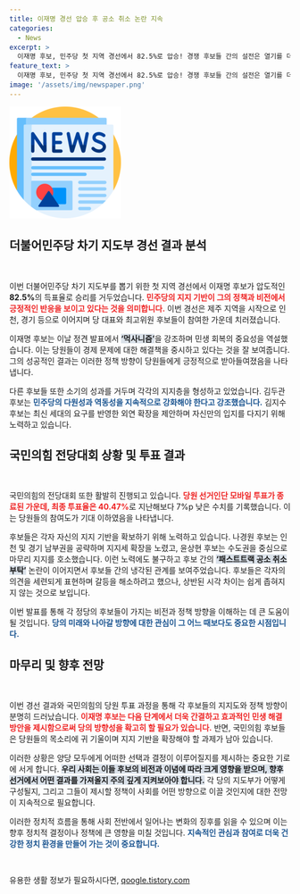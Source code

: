 ```yaml
---
title: 이재명 경선 압승 후 공소 취소 논란 지속
categories:
  - News
excerpt: >
  이재명 후보, 민주당 첫 지역 경선에서 82.5%로 압승! 경쟁 후보들 간의 설전은 열기를 더하고, 국민의힘도 당권 주자 간 치열한 경쟁 중. 과연 누가 차기 리더가 될까? 클릭해서 더 알아보세요!
feature_text: >
  이재명 후보, 민주당 첫 지역 경선에서 82.5%로 압승! 경쟁 후보들 간의 설전은 열기를 더하고, 국민의힘도 당권 주자 간 치열한 경쟁 중. 과연 누가 차기 리더가 될까? 클릭해서 더 알아보세요!
image: '/assets/img/newspaper.png'
---
```


<p><img src="/assets/img/newspaper.png" alt="kimp 속보" /></p>

<h2 data-ke-size="size26">더불어민주당 차기 지도부 경선 결과 분석</h2>

<p data-ke-size="size16">&nbsp;</p>

<p>이번 더불어민주당 차기 지도부를 뽑기 위한 첫 지역 경선에서 이재명 후보가 압도적인 <b>82.5%</b>의 득표율로 승리를 거두었습니다. <b><span style="color: #ee2323;">민주당의 지지 기반이 그의 정책과 비전에서 긍정적인 반응을 보이고 있다는 것을 의미합니다.</span></b> 이번 경선은 제주 지역을 시작으로 인천, 경기 등으로 이어지며 당 대표와 최고위원 후보들이 참여한 가운데 치러졌습니다. </p>

<p>이재명 후보는 이날 정견 발표에서 <b><span style="background-color: #21538527;">‘먹사니즘’</span></b>을 강조하며 민생 회복의 중요성을 역설했습니다. 이는 당원들이 경제 문제에 대한 해결책을 중시하고 있다는 것을 잘 보여줍니다. 그의 성공적인 결과는 이러한 정책 방향이 당원들에게 긍정적으로 받아들여졌음을 나타냅니다. </p>

<p>다른 후보들 또한 소기의 성과를 거두며 각각의 지지층을 형성하고 있었습니다. 김두관 후보는 <b><span style="color: #1a5490;">민주당의 다원성과 역동성을 지속적으로 강화해야 한다고 강조했습니다.</span></b> 김지수 후보는 최신 세대의 요구를 반영한 외연 확장을 제안하며 자신만의 입지를 다지기 위해 노력하고 있습니다.</p>

<h2 data-ke-size="size26">국민의힘 전당대회 상황 및 투표 결과</h2>

<p data-ke-size="size16">&nbsp;</p>

<p>국민의힘의 전당대회 또한 활발히 진행되고 있습니다. <b><span style="color: #ee2323;">당원 선거인단 모바일 투표가 종료된 가운데, 최종 투표율은 40.47%</span></b>로 지난해보다 7%p 낮은 수치를 기록했습니다. 이는 당원들의 참여도가 기대 이하였음을 나타냅니다. </p>

<p>후보들은 각자 자신의 지지 기반을 확보하기 위해 노력하고 있습니다. 나경원 후보는 인천 및 경기 남부권을 공략하며 지지세 확장을 노렸고, 윤상현 후보는 수도권을 중심으로 마무리 지지를 호소했습니다. 이런 노력에도 불구하고 후보 간의 <b><span style="background-color: #21538527;">‘패스트트랙 공소 취소 부탁’</span></b> 논란이 이어지면서 후보들 간의 냉각된 관계를 보여주었습니다. 후보들은 각자의 의견을 세련되게 표현하며 갈등을 해소하려고 했으나, 상반된 시각 차이는 쉽게 좁혀지지 않는 것으로 보입니다.</p>

<p>이번 발표를 통해 각 정당의 후보들이 가지는 비전과 정책 방향을 이해하는 데 큰 도움이 될 것입니다. <b><span style="color: #1a5490;">당의 미래와 나아갈 방향에 대한 관심이 그 어느 때보다도 중요한 시점입니다.</span></b></p>

<h2 data-ke-size="size26">마무리 및 향후 전망</h2>

<p data-ke-size="size16">&nbsp;</p>

<p>이번 경선 결과와 국민의힘의 당원 투표 과정을 통해 각 후보들의 지지도와 정책 방향이 분명히 드러났습니다. <b><span style="color: #ee2323;">이재명 후보는 다음 단계에서 더욱 간결하고 효과적인 민생 해결 방안을 제시함으로써 당의 방향성을 확고히 할 필요가 있습니다.</span></b> 반면, 국민의힘 후보들은 당원들의 목소리에 귀 기울이며 지지 기반을 확장해야 할 과제가 남아 있습니다.</p>

<p>이러한 상황은 양당 모두에게 어떠한 선택과 결정이 이루어질지를 제시하는 중요한 기로에 서게 합니다. <b><span style="background-color: #21538527;">우리 사회는 이들 후보의 비전과 이념에 따라 크게 영향을 받으며, 향후 선거에서 어떤 결과를 가져올지 주의 깊게 지켜보아야 합니다.</span></b> 각 당의 지도부가 어떻게 구성될지, 그리고 그들이 제시할 정책이 사회를 어떤 방향으로 이끌 것인지에 대한 전망이 지속적으로 필요합니다. </p>

<p>이러한 정치적 흐름을 통해 사회 전반에서 일어나는 변화의 징후를 읽을 수 있으며 이는 향후 정치적 결정이나 정책에 큰 영향을 미칠 것입니다. <b><span style="color: #1a5490;">지속적인 관심과 참여로 더욱 건강한 정치 환경을 만들어 가는 것이 중요합니다.</span></b> </p>

<p data-ke-size="size16">&nbsp;</p>
유용한 생활 정보가 필요하시다면, <a href="https://qoogle.tistory.com" rel="dofollow">qoogle.tistory.com</a>


